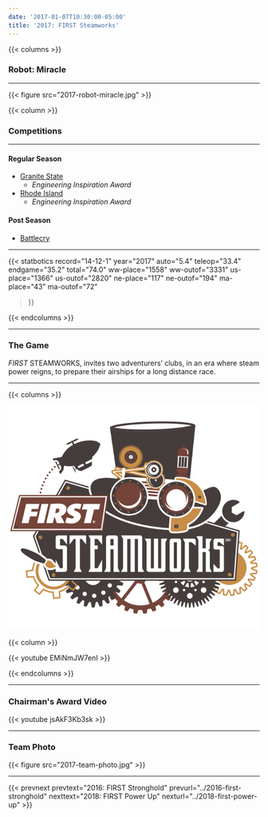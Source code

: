 ```yaml
---
date: '2017-01-07T10:30:00-05:00'
title: '2017: FIRST Steamworks'
---
```


{{< columns >}}

### Robot: Miracle

---

{{< figure src="2017-robot-miracle.jpg" >}}

{{< column >}}

### Competitions

---

#### Regular Season

* [Granite State](https://www.thebluealliance.com/event/2017nhgrs)
  * _Engineering Inspiration Award_
* [Rhode Island](https://www.thebluealliance.com/event/2017ripro)
  * _Engineering Inspiration Award_

#### Post Season

* [Battlecry](https://www.thebluealliance.com/event/2017bc)

---

{{< statbotics
    record="14-12-1" year="2017"
    auto="5.4" teleop="33.4" endgame="35.2" total="74.0"
    ww-place="1558" ww-outof="3331"
    us-place="1366" us-outof="2820"
    ne-place="117"  ne-outof="194"
    ma-place="43"  ma-outof="72"
>}}

{{< endcolumns >}}

---

### The Game

_FIRST_ STEAMWORKS, invites two adventurers’ clubs, in an era where steam power reigns, to prepare their airships for a long distance race.

---

{{< columns >}}

[![_FIRST_ Steamworks Logo](first-steamworks-frc-logo.svg)](https://en.wikipedia.org/wiki/FIRST_Steamworks)

{{< column >}}

{{< youtube EMiNmJW7enI >}}

{{< endcolumns >}}

---

### Chairman's Award Video

{{< youtube jsAkF3Kb3sk >}}

---

### Team Photo
{{< figure src="2017-team-photo.jpg" >}}

---

{{< prevnext  prevtext="2016: FIRST Stronghold" prevurl="../2016-first-stronghold" nexttext="2018: FIRST Power Up" nexturl="../2018-first-power-up" >}}